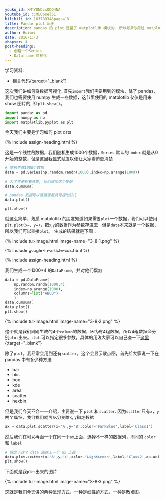 ```yaml
---
youku_id: XMTY0NDcxODQ4NA
youtube_id: SCMLObsel5I
bilibili_id: 16378934&page=18
title: Pandas plot 出图
description: pandas 的 plot 是基于 matplotlib 模块的. 所以如果你用过 matplotlib, pandas 的可视化功能,你也很容易上手. 视频里提到了两种 plot 的方式,其他种的和这两种的运用方式类似,大家可以自学其他的,应该会更容易上手.
author: Huiwei
date: 2016-11-3
chapter: 3
post-headings:
  - 创建一个Series
  - Dataframe 可视化
---
```



学习资料:
  * [相关代码](https://github.com/MorvanZhou/tutorials/blob/master/numpy%26pandas/18_plot.py){:target="_blank"}


这次我们讲如何将数据可视化. 
首先`import`我们需要用到的模块，除了 pandas，我们也需要使用 numpy 生成一些数据，这节里使用的 matplotlib 仅仅是用来 show 图片的, 即 `plt.show()`。

```python
import pandas as pd
import numpy as np
import matplotlib.pyplot as plt
```

今天我们主要是学习如何 plot data


{% include assign-heading.html %}

这是一个线性的数据，我们随机生成1000个数据，`Series` 默认的 `index` 就是从0开始的整数，但是这里我显式赋值以便让大家看的更清楚

```python
# 随机生成1000个数据
data = pd.Series(np.random.randn(1000),index=np.arange(1000))
 
# 为了方便观看效果, 我们累加这个数据
data.cumsum()

# pandas 数据可以直接观看其可视化形式
data.plot()

plt.show()
```

就这么简单，熟悉 matplotlib 的朋友知道如果需要`plot`一个数据，我们可以使用 `plt.plot(x=, y=)`，把`x`,`y`的数据作为参数存进去，但是`data`本来就是一个数据，所以我们可以直接`plot`。
生成的结果就是下图：

{% include tut-image.html image-name="3-8-1.png" %}



{% include google-in-article-ads.html %}

{% include assign-heading.html %}

我们生成一个1000*4 的`DataFrame`，并对他们累加

```python
data = pd.DataFrame(
    np.random.randn(1000,4),
    index=np.arange(1000),
    columns=list("ABCD")
    )
data.cumsum()
data.plot()
plt.show()
```

{% include tut-image.html image-name="3-8-2.png" %}

这个就是我们刚刚生成的4个`column`的数据，因为有4组数据，所以4组数据会分别`plot`出来。`plot` 可以指定很多参数，具体的用法大家可以自己查一下[这里](http://pandas.pydata.org/pandas-docs/version/0.18.1/visualization.html){:target="_blank"}

除了`plot`，我经常会用到还有`scatter`，这个会显示散点图，首先给大家说一下在 pandas 中有多少种方法

* bar
* hist
* box
* kde
* area
* scatter
* hexbin

但是我们今天不会一一介绍，主要说一下 `plot` 和 `scatter`.
因为`scatter`只有`x`，`y`两个属性，我们我们就可以分别给`x`, `y`指定数据

```python
ax = data.plot.scatter(x='A',y='B',color='DarkBlue',label='Class1')
```

然后我们在可以再画一个在同一个`ax`上面，选择不一样的数据列，不同的 `color` 和 `label`

```python
# 将之下这个 data 画在上一个 ax 上面
data.plot.scatter(x='A',y='C',color='LightGreen',label='Class2',ax=ax)
plt.show()
```

下面就是我`plot`出来的图片

{% include tut-image.html image-name="3-8-3.png" %}

这就是我们今天讲的两种呈现方式，一种是线性的方式，一种是散点图。

